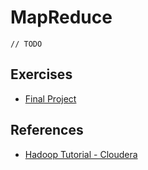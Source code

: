 # MapReduce
```
// TODO
```

## Exercises
- [Final Project](Final-Project)


## References
- [Hadoop Tutorial - Cloudera](https://www.cloudera.com/documentation/other/tutorial/CDH5/topics/Hadoop-Tutorial.html)